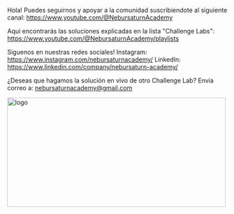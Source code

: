 Hola! Puedes seguirnos y apoyar a la comunidad suscribiendote al siguiente canal: https://www.youtube.com/@NebursaturnAcademy

Aqui encontrarás las soluciones explicadas en la lista "Challenge Labs": https://www.youtube.com/@NebursaturnAcademy/playlists

Siguenos en nuestras redes sociales! 
Instagram: https://www.instagram.com/nebursaturnacademy/
LinkedIn: https://www.linkedin.com/company/nebursaturn-academy/

¿Deseas que hagamos la solución en vivo de otro Challenge Lab? Envia correo a: nebursaturnacademy@gmail.com

<img width="500" height="250" alt="logo" src="https://github.com/user-attachments/assets/920850d1-4f1c-442f-bd75-4ba6f8197732" />
